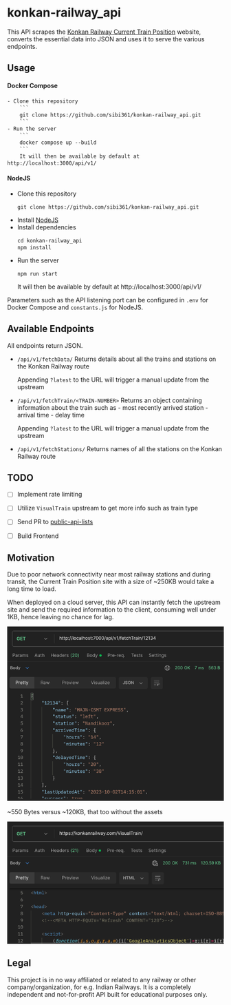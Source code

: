 # konkan-railway_api

This API scrapes the [Konkan Railway Current Train Position](https://konkanrailway.com/VisualTrain/) website, converts the essential data into JSON and uses it to serve the various endpoints.


## Usage

#### Docker Compose

```
- Clone this repository
    ```
    git clone https://github.com/sibi361/konkan-railway_api.git
    ```
- Run the server
    ```
    docker compose up --build
    ```
    It will then be available by default at http://localhost:3000/api/v1/

```

#### NodeJS

- Clone this repository
    ```
    git clone https://github.com/sibi361/konkan-railway_api.git
    ```
- Install [NodeJS](https://nodejs.org/en/download)
- Install dependencies
    ```
    cd konkan-railway_api
    npm install
    ```
- Run the server
    ```
    npm run start
    ```
    It will then be available by default at http://localhost:3000/api/v1/

Parameters such as the API listening port can be configured in ```.env``` for Docker Compose and ```constants.js``` for NodeJS.

## Available Endpoints

All endpoints return JSON.

- `/api/v1/fetchData/`
    Returns details about all the trains and stations on the Konkan Railway route

    Appending `?latest` to the URL will trigger a manual update from the upstream

- `/api/v1/fetchTrain/<TRAIN-NUMBER>`
    Returns an object containing information about the train such as
        - most recently arrived station
        - arrival time
        - delay time

    Appending `?latest` to the URL will trigger a manual update from the upstream

- `/api/v1/fetchStations/`
    Returns names of all the stations on the Konkan Railway route


## TODO

- [ ] Implement rate limiting
- [ ] Utilize `VisualTrain` upstream to get more info such as train type
- [ ] Send PR to [public-api-lists](https://github.com/public-api-lists/public-api-lists)
- [ ] Build Frontend


## Motivation

Due to poor network connectivity near most railway stations and during transit, the Current Train Position site with a size of ~250KB would take a long time to load.

When deployed on a cloud server, this API can instantly fetch the upstream site and send the required information to the client, consuming well under 1KB, hence leaving no chance for lag.

![postman_api_test_screenshot](./images/postman_screenshot.png)

~550 Bytes versus ~120KB, that too without the assets

![official_website_screenshot](./images/official_website_screnshot.png)

## Legal

This project is in no way affiliated or related to any railway or other company/organization, for e.g. Indian Railways. It is a completely independent and not-for-profit API built for educational purposes only.
